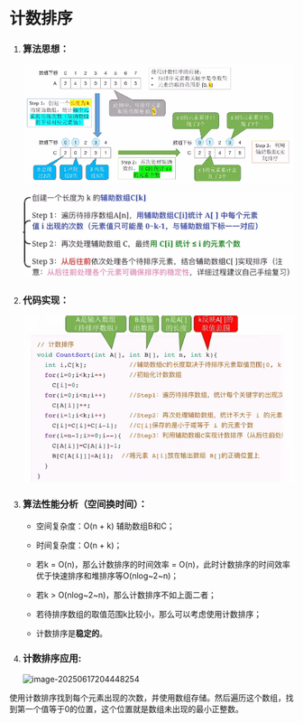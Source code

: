 # 计数排序

1. ### 算法思想：

   ![image-20250617202355252](images/image-20250617202355252.png)

   ![image-20250617204732885](images/image-20250617204732885.png)

2. ### 代码实现：

   ![image-20250617203126903](images/image-20250617203126903.png)

3. ### 算法性能分析（空间换时间）：

   - 空间复杂度：O(n + k) 辅助数组B和C；

   - 时间复杂度：O(n + k)；

   - 若k = O(n)，那么计数排序的时间效率 = O(n)，此时计数排序的时间效率优于快速排序和堆排序等O(nlog~2~n)；

   - 若k > O(nlog~2~n)，那么计数排序不如上面二者；

   - 若待排序数组的取值范围k比较小，那么可以考虑使用计数排序；

   - 计数排序是**稳定的**。

     

4. ### 计数排序应用:

   ![image-20250617204448254](C:\Users\Administrator\AppData\Roaming\Typora\typora-user-images\image-20250617204448254.png)

使用计数排序找到每个元素出现的次数，并使用数组存储。然后遍历这个数组，找到第一个值等于0的位置，这个位置就是数组未出现的最小正整数。